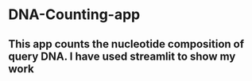 # DNA-Counting-app
## This app counts the nucleotide composition of query DNA. I have used streamlit to show my work
